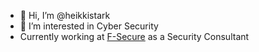 - 👋 Hi, I’m @heikkistark
- 👀 I’m interested in Cyber Security
- Currently working at [F-Secure](https://www.f-secure.com/) as a Security Consultant


<!---
heikkistark/heikkistark is a ✨ special ✨ repository because its `README.md` (this file) appears on your GitHub profile.
You can click the Preview link to take a look at your changes.
--->

